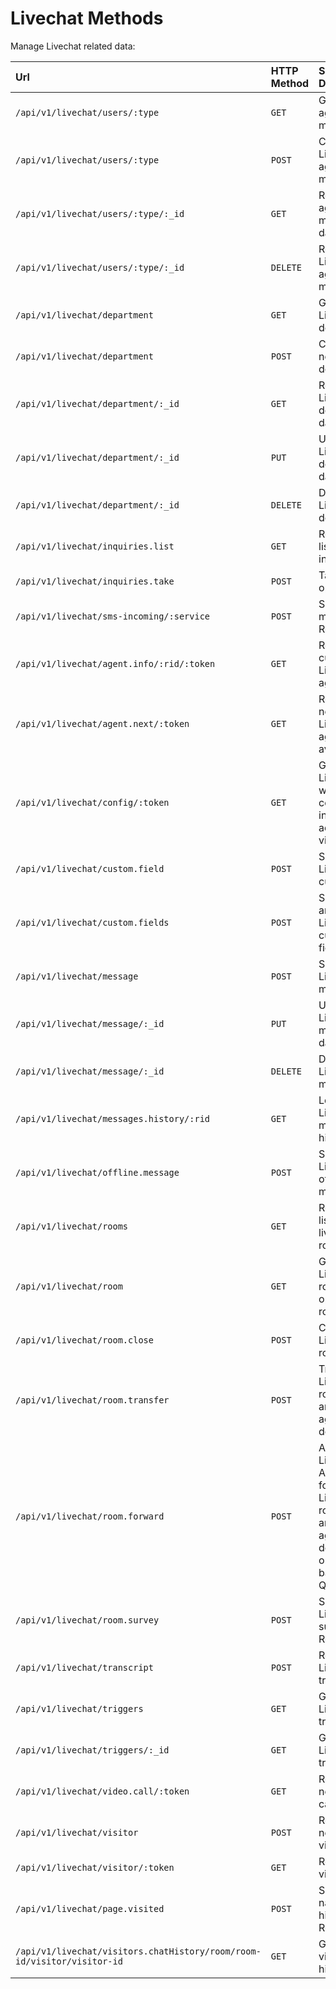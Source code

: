 # Livechat Methods

Manage Livechat related data:

| Url | HTTP Method | Short Description | Details Page |
| :--- | :--- | :--- | :--- |
| `/api/v1/livechat/users/:type` | `GET` | Get a list of agents or managers. | [info](users/index.html#list-agents-or-managers) |
| `/api/v1/livechat/users/:type` | `POST` | Create a new Livechat agent or manager. | [info](users/index.html#register-new-agent-or-manager) |
| `/api/v1/livechat/users/:type/:_id` | `GET` | Retrieve agent or manager data. | [info](users/index.html#get-info-about-an-agent-or-manager) |
| `/api/v1/livechat/users/:type/:_id` | `DELETE` | Removes a Livechat agent or manager. | [info](users/index.html#removes-an-agent-or-manager) |
| `/api/v1/livechat/department` | `GET` | Get a list of Livechat departments. | [info](department/index.html#list-departments) |
| `/api/v1/livechat/department` | `POST` | Creates a new Livechat department. | [info](department/index.html#register-a-new-department) |
| `/api/v1/livechat/department/:_id` | `GET` | Retrieve a Livechat department data. | [info](department/index.html#get-info-about-a-department) |
| `/api/v1/livechat/department/:_id` | `PUT` | Updates a Livechat department data. | [info](department/index.html#update-a-department) |
| `/api/v1/livechat/department/:_id` | `DELETE` | Delete a Livechat department. | [info](department/index.html#removes-a-department) |
| `/api/v1/livechat/inquiries.list` | `GET` | Retrieves a list of open inquiries. | [info](inquiries-list/) |
| `/api/v1/livechat/inquiries.take` | `POST` | Take an open inquiry. | [info](inquiries-take/) |
| `/api/v1/livechat/sms-incoming/:service` | `POST` | Send SMS messages to Rocket.Chat. | [info](sms-incoming/) |
| `/api/v1/livechat/agent.info/:rid/:token` | `GET` | Retrieve the current Livechat agent data. | [info](agent/index.html) |
| `/api/v1/livechat/agent.next/:token` | `GET` | Request the next Livechat agent available. | [info](agent/index.html#request-the-next-livechat-agent-available) |
| `/api/v1/livechat/config/:token` | `GET` | Get basic Livechat widget configuration info and additional visitor data. | [info](config/index.html) |
| `/api/v1/livechat/custom.field` | `POST` | Send a Livechat custom field. | [info](custom-fields/index.html#send-a-livechat-custom-field) |
| `/api/v1/livechat/custom.fields` | `POST` | Send an array of Livechat custom fields. | [info](custom-fields/index.html#send-an-array-of-livechat-custom-fields) |
| `/api/v1/livechat/message` | `POST` | Send a new Livechat message. | [info](message/index.html) |
| `/api/v1/livechat/message/:_id` | `PUT` | Updates a Livechat message data. | [info](message/index.html#updates-a-livechat-message) |
| `/api/v1/livechat/message/:_id` | `DELETE` | Delete a Livechat message. | [info](message/index.html#removes-a-livechat-message) |
| `/api/v1/livechat/messages.history/:rid` | `GET` | Load Livechat messages history. | [info](message/index.html#load-livechat-messages-history) |
| `/api/v1/livechat/offline.message` | `POST` | Send a new Livechat offline message. | [info](message/index.html#send-a-new-livechat-offline-message) |
| `/api/v1/livechat/rooms` | `GET` | Retrieves a list of livechat rooms.  | [info](rooms/)  |
| `/api/v1/livechat/room` | `GET` | Get the Livechat room data or open a new room. | [info](room/index.html) |
| `/api/v1/livechat/room.close` | `POST` | Close a Livechat room. | [info](room/index.html#close-livechat-room) |
| `/api/v1/livechat/room.transfer` | `POST` | Transfer a Livechat room to another agent or department. | [info](room/index.html#transfer-livechat-room) |
| `/api/v1/livechat/room.forward` | `POST` | Allow Livechat Agents to forward a Livechat room to another agent, department or return it back to the Queue. | [info](room/index.html#forward-livechat-room) |
| `/api/v1/livechat/room.survey` | `POST` | Send a Livechat survey to Rocket.Chat. | [info](room/index.html#send-the-livechat-survey) |
| `/api/v1/livechat/transcript` | `POST` | Request a Livechat transcript. | [info](transcript/) |
| `/api/v1/livechat/triggers` | `GET` | Get the Livechat triggers. | [info](triggers/) |
| `/api/v1/livechat/triggers/:_id` | `GET` | Get a Livechat trigger. | [info](triggers/) |
| `/api/v1/livechat/video.call/:token` | `GET` | Request a new video call room. | [info](video-call/) |
| `/api/v1/livechat/visitor` | `POST` | Register a new Livechat visitor. | [info](visitor/index.html) |
| `/api/v1/livechat/visitor/:token` | `GET` | Retrieve a visitor data. | [info](visitor/index.html) |
| `/api/v1/livechat/page.visited` | `POST` | Send visitor navigation history to Rocket.Chat. | [info](visitor/index.html#send-visitor-navigation-history) |
| `/api/v1/livechat/visitors.chatHistory/room/room-id/visitor/visitor-id` | `GET` | Gets the visitor chat history. | [info](visitor/index.html#get-the-visitor-chat-history) |
